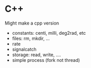 # C++

Might make a cpp version

- constants: centi, milli, deg2rad, etc
- files: rm, mkdir, ...
- rate
- signalcatch
- storage: read, write, ....
- simple process (fork not thread)


